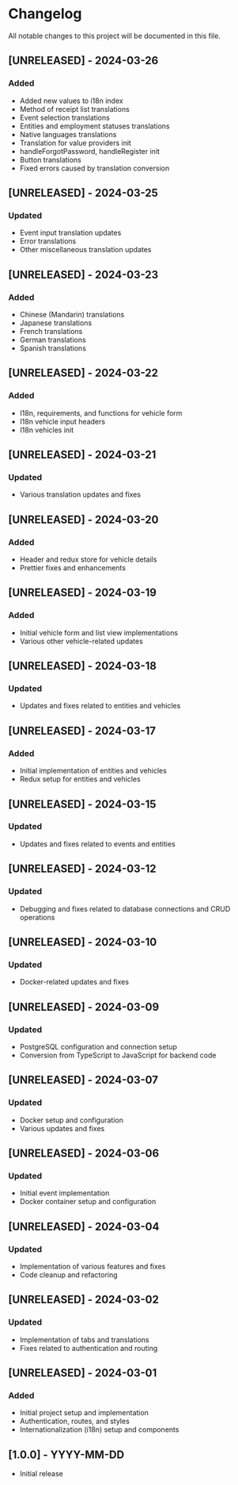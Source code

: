 # Changelog

All notable changes to this project will be documented in this file.

## [UNRELEASED] - 2024-03-26

### Added

- Added new values to i18n index
- Method of receipt list translations
- Event selection translations
- Entities and employment statuses translations
- Native languages translations
- Translation for value providers init
- handleForgotPassword, handleRegister init
- Button translations
- Fixed errors caused by translation conversion

## [UNRELEASED] - 2024-03-25

### Updated

- Event input translation updates
- Error translations
- Other miscellaneous translation updates

## [UNRELEASED] - 2024-03-23

### Added

- Chinese (Mandarin) translations
- Japanese translations
- French translations
- German translations
- Spanish translations

## [UNRELEASED] - 2024-03-22

### Added

- I18n, requirements, and functions for vehicle form
- I18n vehicle input headers
- I18n vehicles init

## [UNRELEASED] - 2024-03-21

### Updated

- Various translation updates and fixes

## [UNRELEASED] - 2024-03-20

### Added

- Header and redux store for vehicle details
- Prettier fixes and enhancements

## [UNRELEASED] - 2024-03-19

### Added

- Initial vehicle form and list view implementations
- Various other vehicle-related updates

## [UNRELEASED] - 2024-03-18

### Updated

- Updates and fixes related to entities and vehicles

## [UNRELEASED] - 2024-03-17

### Added

- Initial implementation of entities and vehicles
- Redux setup for entities and vehicles

## [UNRELEASED] - 2024-03-15

### Updated

- Updates and fixes related to events and entities

## [UNRELEASED] - 2024-03-12

### Updated

- Debugging and fixes related to database connections and CRUD operations

## [UNRELEASED] - 2024-03-10

### Updated

- Docker-related updates and fixes

## [UNRELEASED] - 2024-03-09

### Updated

- PostgreSQL configuration and connection setup
- Conversion from TypeScript to JavaScript for backend code

## [UNRELEASED] - 2024-03-07

### Updated

- Docker setup and configuration
- Various updates and fixes

## [UNRELEASED] - 2024-03-06

### Updated

- Initial event implementation
- Docker container setup and configuration

## [UNRELEASED] - 2024-03-04

### Updated

- Implementation of various features and fixes
- Code cleanup and refactoring

## [UNRELEASED] - 2024-03-02

### Updated

- Implementation of tabs and translations
- Fixes related to authentication and routing

## [UNRELEASED] - 2024-03-01

### Added

- Initial project setup and implementation
- Authentication, routes, and styles
- Internationalization (i18n) setup and components

## [1.0.0] - YYYY-MM-DD

- Initial release
